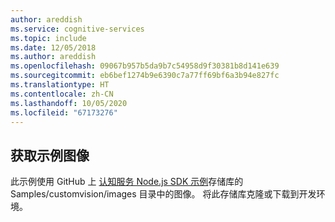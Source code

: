 ```yaml
---
author: areddish
ms.service: cognitive-services
ms.topic: include
ms.date: 12/05/2018
ms.author: areddish
ms.openlocfilehash: 09067b957b5da9b7c54958d9f30381b8d141e639
ms.sourcegitcommit: eb6bef1274b9e6390c7a77ff69bf6a3b94e827fc
ms.translationtype: HT
ms.contentlocale: zh-CN
ms.lasthandoff: 10/05/2020
ms.locfileid: "67173276"
---
```

## <a name="get-the-sample-images"></a>获取示例图像

此示例使用 GitHub 上 [认知服务 Node.js SDK 示例](https://github.com/Azure-Samples/cognitive-services-node-sdk-samples/tree/master/Samples/customvision/images)存储库的 Samples/customvision/images 目录中的图像。 将此存储库克隆或下载到开发环境。